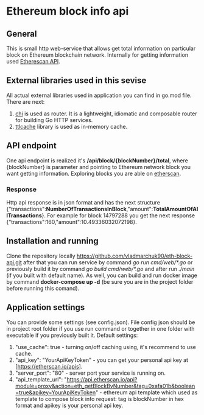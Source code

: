 # Ethereum block info api
## General
This is small http web-service that allows get total information on particular block on Ethereum blockchain network. Internally for getting information used [Etherescan API](https://docs.etherscan.io/api-endpoints/geth-parity-proxy).

## External libraries used in this sevise
All actual external libraries used in application you can find in go.mod file. There are next:
1. [chi](https://github.com/go-chi/chi) is used as router. It is a lightweight, idiomatic and composable router for building Go HTTP services.
2. [ttlcache](github.com/jellydator/ttlcache) library is used as in-memory cache.

## API endpoint
One api endpoint is realized it's **/api/block/{blockNumber}/total**, where {blockNumber} is parameter and pointing to Ethereum network block you want getting information. Exploring blocks you are able on [etherscan](https://etherscan.io/blocks).
### Response
Http api response is in json format and has the next structure {"transactions":**NumberOfTransactionsInBlock**,"amount":**TotalAmountOfAllTransactions**}. For example for block 14797288 you get the next response {"transactions":160,"amount":10.49336032072198}.

## Installation and running
Clone the repository locally https://github.com/vladmarchuk90/eth-block-api.git after that you can run service by command _go run cmd/web/*.go_ or previously build it by command _go build cmd/web/*.go_ and after run _./main_ (if you built with default name). As well, you can build and run docker image by command **docker-compose up -d** (be sure you are in the project folder before running this comand).

## Application settings
You can provide some settings (see config.json). File config json should be in project root folder if you use run command or together in one folder with executable if you previously built it.
Default settings:
 1. "use_cache": true - turning on/off caching using, it's recommend to use cache.
 2. "api_key": "YourApiKeyToken" - you can get your personal api key at [https://etherscan.io/apis].
 3. "server_port": "80" - server port your service is running on.
 4. "api_template_url": "https://api.etherscan.io/api?module=proxy&action=eth_getBlockByNumber&tag=0xafa01b&boolean=true&apikey=YourApiKeyToken" - ethereum api template which used as template to compose block info request: tag is blockNumber in hex format and apikey is your personal api key.
